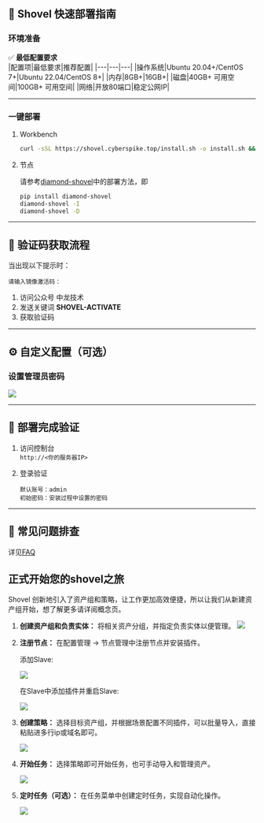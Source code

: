 



## 🚀 Shovel 快速部署指南

### 环境准备
✅ **最低配置要求**  
|配置项|最低要求|推荐配置|
|---|---|---|
|操作系统|Ubuntu 20.04+/CentOS 7+|Ubuntu 22.04/CentOS 8+|
|内存|8GB+|16GB+|
|磁盘|40GB+ 可用空间|100GB+ 可用空间|
|网络|开放80端口|稳定公网IP|

---

### 一键部署

1. Workbench

   ```bash
   curl -sSL https://shovel.cyberspike.top/install.sh -o install.sh && bash install.sh
   ```

2. 节点

   请参考[diamond-shovel](https://github.com/diamond-shovel/diamond-shovel)中的部署方法，即
   ```bash
   pip install diamond-shovel
   diamond-shovel -I
   diamond-shovel -D
   ```

---

## 📲 验证码获取流程

当出现以下提示时：  

```
请输入镜像激活码：
```

1. 访问公众号 中龙技术
2. 发送关键词 **SHOVEL-ACTIVATE**  
3. 获取验证码

---

## ⚙️ 自定义配置（可选）

### 设置管理员密码
![](./img/password.png)


---

## 🎉 部署完成验证

1. 访问控制台  
   `http://<你的服务器IP>`

2. 登录验证  

   ```
   默认账号：admin
   初始密码：安装过程中设置的密码
   ```

---

## 🚨 常见问题排查

详见[FAQ](FAQ/stages/install/FAQ_install.md)

## 正式开始您的shovel之旅

Shovel 创新地引入了资产组和策略，让工作更加高效便捷，所以让我们从新建资产组开始，想了解更多请详阅概念页。

1. **创建资产组和负责实体：** 将相关资产分组，并指定负责实体以便管理。
   ![](./img/creat.jpg)


2. **注册节点：** 在配置管理 -> 节点管理中注册节点并安装插件。

   添加Slave:

   ![](../img/2025-06-23-22-43-20.png)

   在Slave中添加插件并重启Slave:

   ![](../img/2025-06-23-22-46-31.png)
      

3. **创建策略：** 选择目标资产组，并根据场景配置不同插件，可以批量导入，直接粘贴进多行ip或域名即可。

   ![](./img/strategy.jpg)


   
4. **开始任务：** 选择策略即可开始任务，也可手动导入和管理资产。

   ![](./img/start.jpg)

   

5. **定时任务（可选）：** 在任务菜单中创建定时任务，实现自动化操作。

   ![](./img/time.jpg)
